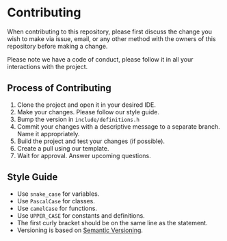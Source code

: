 # Contributing

When contributing to this repository, please first discuss the change you wish to make via issue,
email, or any other method with the owners of this repository before making a change.

Please note we have a code of conduct, please follow it in all your interactions with the project.

## Process of Contributing

1. Clone the project and open it in your desired IDE.
2. Make your changes. Please follow our style guide.
3. Bump the version in `include/definitions.h`
4. Commit your changes with a descriptive message to a separate branch. Name it appropriately.
5. Build the project and test your changes (if possible).
6. Create a pull using our template.
7. Wait for approval. Answer upcoming questions.

## Style Guide

- Use `snake_case` for variables.
- Use `PascalCase` for classes.
- Use `camelCase` for functions.
- Use `UPPER_CASE` for constants and definitions.
- The first curly bracket should be on the same line as the statement.
- Versioning is based on [Semantic Versioning](https://semver.org/).